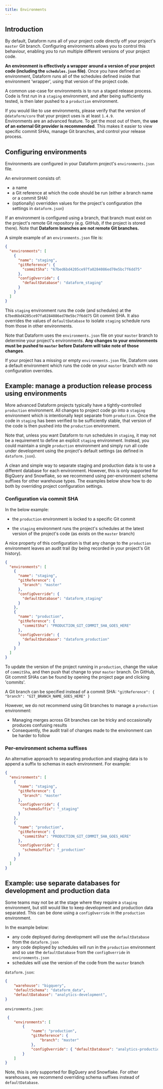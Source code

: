 ```yaml
---
title: Environments
---
```


## Introduction

By default, Dataform runs all of your project code directly off your project's `master` Git branch. Configuring environments allows you to control this behaviour, enabling you to run multiple different versions of your project code.

**An environment is effectively a wrapper around a version of your project code (including the `schedules.json` file)**. Once you have defined an environment, Dataform runs all of the schedules defined inside that environment 'wrapper', using that version of the project code.

A common use-case for environments is to run a staged release process. Code is first run in a `staging` environment, and after being sufficiently tested, is then later pushed to a `production` environment.

<div className="bp3-callout bp3-icon-info-sign" markdown="1">
  If you would like to use environments, please verify that the version of <code>@dataform/core</code> that your project uses is at least <code>1.4.9</code>.
</div>

<div className="bp3-callout bp3-icon-info-sign" markdown="1">
  Environments are an advanced feature. To get the most out of them, the <b>use of an external Git provider is recommended</b>. This makes it easier to view specific commit SHAs, manage Git branches, and control your release process.
</div>

## Configuring environments

Environments are configured in your Dataform project's `environments.json` file.

An environment consists of:

- a name
- a Git reference at which the code should be run (either a branch name or a commit SHA)
- (optionally) overridden values for the project's configuration (the settings in `dataform.json`)

<div className="bp3-callout bp3-icon-info-sign bp3-intent-warning" markdown="1">
If an environment is configured using a branch, that branch must exist on the project's remote Git repository (e.g. GitHub, if the project is stored there). Note that <b>Dataform branches are not remote Git branches.</b>
</div>

A simple example of an `environments.json` file is:

```json
{
  "environments": [
    {
      "name": "staging",
      "gitReference": {
        "commitSha": "67bed6bd4205ce97fa0284086ed70e5bc7f6dd75"
      },
      "configOverride": {
        "defaultDatabase": "dataform_staging"
      }
    }
  ]
}
```

This `staging` environment runs the code (and schedules) at the `67bed6bd4205ce97fa0284086ed70e5bc7f6dd75` Git commit SHA. It also overrides the values of
`defaultDatabase` to isolate `staging` schedule runs from those in other environments.

Note that Dataform uses the `environments.json` file on your `master` branch to determine your project's environments. **Any changes to your environments must be pushed to `master` before Dataform will take note of those changes**.

<div className="bp3-callout bp3-icon-info-sign" markdown="1">
  If your project has a missing or empty <code>environments.json</code> file, Dataform uses a default environment which runs the code on your <code>master</code> branch with no configuration overrides.
</div>

## Example: manage a production release process using environments

More advanced Dataform projects typically have a tightly-controlled `production` environment. All changes to project code go into a `staging` environment which is intentionally kept separate from `production`. Once the code in `staging` has been verified to be sufficiently stable, that version of the code is then pushed into the `production` environment.

Note that, unless you want Dataform to run schedules in `staging`, it may not be a requirement to define an explicit `staging` environment. Instead, you could maintain a single `production` environment and simply run all code under development using the project's default settings (as defined in `dataform.json`).

A clean and simple way to separate staging and production data is to use a different database for each environment. However, this is only supported for BigQuery and Snowflake, so we recommend using per-environment schema suffixes for other warehouse types. The examples below show how to do both by overriding project configuration settings.

### Configuration via commit SHA

In the below example:

- the `production` environment is locked to a specific Git commit

- the `staging` environment runs the project's schedules at the latest version of the project's code (as exists on the `master` branch)

A nice property of this configuration is that any change to the `production` environment leaves an audit trail (by being recorded in your project's Git history).

```json
{
  "environments": [
    {
      "name": "staging",
      "gitReference": {
        "branch": "master"
      },
      "configOverride": {
        "defaultDatabase": "dataform_staging"
      }
    },
    {
      "name": "production",
      "gitReference": {
        "commitSha": "PRODUCTION_GIT_COMMIT_SHA_GOES_HERE"
      },
      "configOverride": {
        "defaultDatabase": "dataform_production"
      }
    }
  ]
}
```

To update the version of the project running in `production`, change the value of `commitSha`, and then push that change to your `master` branch. On GitHub, Git commit SHAs can be found by opening the project page and clicking 'commits'.

<div className="bp3-callout bp3-icon-info-sign" markdown="1">
  <p>A Git branch can be specified instead of a commit SHA: <code>"gitReference": { "branch": "GIT_BRANCH_NAME_GOES_HERE" }</code></p>

<p>
However, we do not recommend using Git branches to manage a <code>production</code> environment:

  <ul>
    <li>Managing merges across Git branches can be tricky and occasionally produces confusing results</li>
    <li>Consequently, the audit trail of changes made to the environment can be harder to follow</li>
  </ul>
</p>
</div>

### Per-environment schema suffixes

An alternative approach to separating production and staging data is to append a suffix to schemas in each environment. For example:

```json
{
  "environments": [
    {
      "name": "staging",
      "gitReference": {
        "branch": "master"
      },
      "configOverride": {
        "schemaSuffix": "_staging"
      }
    },
    {
      "name": "production",
      "gitReference": {
        "commitSha": "PRODUCTION_GIT_COMMIT_SHA_GOES_HERE"
      },
      "configOverride": {
        "schemaSuffix": "_production"
      }
    }
  ]
}
```

## Example: use separate databases for development and production data

Some teams may not be at the stage where they require a `staging` environment, but still would like to keep development and production data separated. This can be done using a `configOverride` in the `production` environment.

In the example below:

- any code deployed during development will use the `defaultDatabase` from the `dataform.json`
- any code deployed by schedules will run in the `production` environment and so use the `defaultDatabase` from the `configOverride` in `environments.json`
- schedules will use the version of the code from the `master` branch

`dataform.json`:
```json
{
    "warehouse": "bigquery",
    "defaultSchema": "dataform_data",
    "defaultDatabase": "analytics-development",
}
```


`environments.json`:
```json
 {
    "environments": [
        {
            "name": "production",
            "gitReference": {
                "branch": "master"
            },
            "configOverride": { "defaultDatabase": "analytics-production" }
        }
    ]
}
```

Note, this is only supported for BigQuery and Snowflake. For other warehouses, we recommend overriding schema suffixes instead of `defaultDatabase`.
